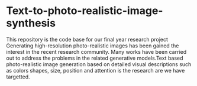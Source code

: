 # Text-to-photo-realistic-image-synthesis
This repository is the code base for our final year research project Generating high-resolution photo-realistic images has been gained the interest in the recent research community. Many works have been carried out to address the problems in the related generative models.Text based photo-realistic image generation based on detailed visual descriptions such as colors shapes, size, position and attention is the research are we have targetted.
